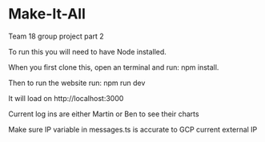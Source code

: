# Make-It-All
Team 18 group project part 2

To run this you will need to have Node installed.

When you first clone this, open an terminal and run: npm install.

Then to run the website run: npm run dev

It will load on http://localhost:3000

Current log ins are either Martin or Ben to see their charts

Make sure IP variable in messages.ts is accurate to GCP current external IP